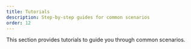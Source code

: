 ```yaml
---
title: Tutorials
description: Step-by-step guides for common scenarios
order: 12
---
```


This section provides tutorials to guide you through common scenarios.
